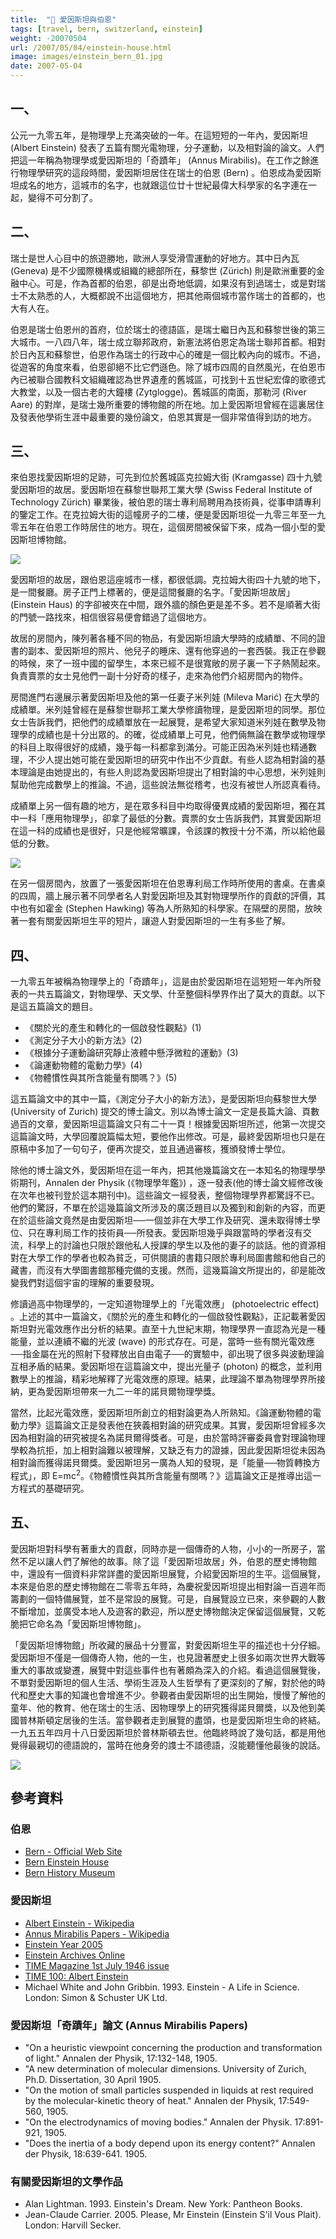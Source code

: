 ```yaml
---
title:  "🧠 愛因斯坦與伯恩"
tags: [travel, bern, switzerland, einstein]
weight: -20070504
url: /2007/05/04/einstein-house.html
image: images/einstein_bern_01.jpg
date: 2007-05-04
---
```


## 一、

公元一九零五年，是物理學上充滿突破的一年。在這短短的一年內，愛因斯坦 (Albert Einstein) 發表了五篇有關光電物理，分子運動，以及相對論的論文。人們把這一年稱為物理學或愛因斯坦的「奇蹟年」 (Annus Mirabilis)。在工作之餘進行物理學研究的這段時間，愛因斯坦居住在瑞士的伯恩 (Bern) 。伯恩成為愛因斯坦成名的地方，這城市的名字，也就跟這位廿十世紀最偉大科學家的名字連在一起，變得不可分割了。

<!--more-->

## 二、

瑞士是世人心目中的旅遊勝地，歐洲人享受滑雪運動的好地方。其中日內瓦 (Geneva) 是不少國際機構或組織的總部所在，蘇黎世 (Zürich) 則是歐洲重要的金融中心。可是，作為首都的伯恩，卻是出奇地低調，如果沒有到過瑞士，或是對瑞士不太熟悉的人，大概都說不出這個地方，把其他兩個城市當作瑞士的首都的，也大有人在。

伯恩是瑞士伯恩州的首府，位於瑞士的德語區，是瑞士繼日內瓦和蘇黎世後的第三大城市。一八四八年，瑞士成立聯邦政府，新憲法將伯恩定為瑞士聯邦首都。相對於日內瓦和蘇黎世，伯恩作為瑞士的行政中心的確是一個比較內向的城市。不過，從遊客的角度來看，伯恩卻絕不比它們遜色。除了城市四周的自然風光，在伯恩市內已被聯合國教科文組織確認為世界遺產的舊城區，可找到十五世紀宏偉的歌德式大教堂，以及一個古老的大鐘樓 (Zytglogge)。舊城區的南面，那勒河 (River Aare) 的對岸，是瑞士幾所重要的博物館的所在地。加上愛因斯坦曾經在這裏居住及發表他學術生涯中最重要的幾份論文，伯恩其實是一個非常值得到訪的地方。

## 三、

來伯恩找愛因斯坦的足跡，可先到位於舊城區克拉姆大街 (Kramgasse) 四十九號愛因斯坦的故居。愛因斯坦在蘇黎世聯邦工業大學 (Swiss Federal Institute of Technology Zürich) 畢業後，被伯恩的瑞士專利局聘用為技術員，從事申請專利的鑒定工作。在克拉姆大街的這幢房子的二樓，便是愛因斯坦從一九零三年至一九零五年在伯恩工作時居住的地方。現在，這個房間被保留下來，成為一個小型的愛因斯坦博物館。

![](images/einstein_bern_02.jpg)

愛因斯坦的故居，跟伯恩這座城市一樣，都很低調。克拉姆大街四十九號的地下，是一間餐廳。房子正門上標著的，便是這間餐廳的名字。「愛因斯坦故居」 (Einstein Haus) 的字卻被夾在中間，跟外牆的顏色更是差不多。若不是順著大街的門號一路找來，相信很容易便會錯過了這個地方。

故居的房間內，陳列著各種不同的物品，有愛因斯坦讀大學時的成績單、不同的證書的副本、愛因斯坦的照片、他兒子的睡床、還有他穿過的一套西裝。我正在參觀的時候，來了一班中國的留學生，本來已經不是很寬敞的房子裏一下子熱鬧起來。負責賣票的女士見他們一副十分好奇的樣子，走來為他們介紹房間內的物件。

房間進門右邊展示著愛因斯坦及他的第一任妻子米列娃 (Mileva Marić) 在大學的成績單。米列娃曾經在是蘇黎世聯邦工業大學修讀物理，是愛因斯坦的同學。那位女士告訴我們，把他們的成績單放在一起展覽，是希望大家知道米列娃在數學及物理學的成績也是十分出眾的。的確，從成績單上可見，他們倆無論在數學或物理學的科目上取得很好的成績，幾乎每一科都拿到滿分。可能正因為米列娃也精通數理，不少人提出她可能在愛因斯坦的研究中作出不少貢獻。有些人認為相對論的基本理論是由她提出的，有些人則認為愛因斯坦提出了相對論的中心思想，米列娃則幫助他完成數學上的推論。不過，這些說法無從稽考，也沒有被世人所認真看待。

成績單上另一個有趣的地方，是在眾多科目中均取得優異成績的愛因斯坦，獨在其中一科「應用物理學」，卻拿了最低的分數。賣票的女士告訴我們，其實愛因斯坦在這一科的成績也是很好，只是他經常曠課，令該課的教授十分不滿，所以給他最低的分數。

![](images/einstein_bern_03.jpg)

在另一個房間內，放置了一張愛因斯坦在伯恩專利局工作時所使用的書桌。在書桌的四周，牆上展示著不同學者名人對愛因斯坦及其對物理學所作的貢獻的評價，其中也有如霍金 (Stephen Hawking) 等為人所熟知的科學家。在隔壁的房間，放映著一套有關愛因斯坦生平的短片，讓遊人對愛因斯坦的一生有多些了解。

## 四、

一九零五年被稱為物理學上的「奇蹟年」，這是由於愛因斯坦在這短短一年內所發表的一共五篇論文，對物理學、天文學、什至整個科學界作出了莫大的貢獻。以下是這五篇論文的題目。

- 《關於光的產生和轉化的一個啟發性觀點》(1)
- 《測定分子大小的新方法》(2)
- 《根據分子運動論研究靜止液體中懸浮微粒的運動》(3)
- 《論運動物體的電動力學》(4)
- 《物體慣性與其所含能量有關嗎？》(5)

這五篇論文中的其中一篇，《測定分子大小的新方法》，是愛因斯坦向蘇黎世大學 (University of Zurich) 提交的博士論文。別以為博士論文一定是長篇大論、頁數過百的文章，愛因斯坦這篇論文只有二十一頁！根據愛因斯坦所述，他第一次提交這篇論文時，大學回覆說篇幅太短，要他作出修改。可是，最終愛因斯坦也只是在原稿中多加了一句句子，便再次提交，並且通過審核，獲頒發博士學位。

除他的博士論文外，愛因斯坦在這一年內，把其他幾篇論文在一本知名的物理學學術期刊，Annalen der Physik (《物理學年鑑》) ，逐一發表(他的博士論文經修改後在次年也被刊登於這本期刊中)。這些論文一經發表，整個物理學界都驚訝不已。他們的驚訝，不單在於這幾篇論文所涉及的廣泛題目以及獨到和創新的內容，而更在於這些論文竟然是由愛因斯坦──一個並非在大學工作及研究、還未取得博士學位、只在專利局工作的技術員──所發表。愛因斯坦幾乎與跟當時的學者沒有交流，科學上的討論也只限於跟他私人授課的學生以及他的妻子的談話。他的資源相對在大學工作的學者也較為貧乏，可供閱讀的書籍只限於專利局圖書館和他自己的藏書，而沒有大學圖書館那種完備的支援。然而，這幾篇論文所提出的，卻是能改變我們對這個宇宙的理解的重要發現。

修讀過高中物理學的，一定知道物理學上的「光電效應」 (photoelectric effect) 。上述的其中一篇論文，《關於光的產生和轉化的一個啟發性觀點》，正記載著愛因斯坦對光電效應作出分析的結果。直至十九世紀末期，物理學界一直認為光是一種能量，並以連續不繼的光波 (wave) 的形式存在。可是，當時一些有關光電效應──指金屬在光的照射下發釋放出自由電子──的實驗中，卻出現了很多與波動理論互相矛盾的結果。愛因斯坦在這篇論文中，提出光量子 (photon) 的概念，並利用數學上的推論，精彩地解釋了光電效應的原理。結果，此理論不單為物理學界所接納，更為愛因斯坦帶來一九二一年的諾貝爾物理學獎。

當然，比起光電效應，愛因斯坦所創立的相對論更為人所熟知。《論運動物體的電動力學》這篇論文正是發表他在狹義相對論的研究成果。其實，愛因斯坦曾經多次因為相對論的研究被提名為諾貝爾得獎者。可是，由於當時評審委員會對理論物理學較為抗拒，加上相對論難以被理解，又缺乏有力的證據，因此愛因斯坦從未因為相對論而獲得諾貝爾獎。愛因斯坦另一廣為人知的發現，是「能量──物質轉換方程式」，即 E=mc<sup>2</sup>。《物體慣性與其所含能量有關嗎？》這篇論文正是推導出這一方程式的基礎研究。

## 五、

愛因斯坦對科學有著重大的貢獻，同時亦是一個傳奇的人物，小小的一所房子，當然不足以讓人們了解他的故事。除了這「愛因斯坦故居」外，伯恩的歷史博物館中，還設有一個資料非常詳盡的愛因斯坦展覽，介紹愛因斯坦的生平。這個展覽，本來是伯恩的歷史博物館在二零零五年時，為慶祝愛因斯坦提出相對論一百週年而籌劃的一個特備展覽，並不是常設的展覽。可是，自展覽設立已來，來參觀的人數不斷增加，並廣受本地人及遊客的歡迎，所以歷史博物館決定保留這個展覽，又乾脆把它命名為「愛因斯坦博物館」。

「愛因斯坦博物館」所收藏的展品十分豐富，對愛因斯坦生平的描述也十分仔細。愛因斯坦不僅是一個傳奇人物，他的一生，也見證著歷史上很多如兩次世界大戰等重大的事故或變遷，展覽中對這些事件也有著頗為深入的介紹。看過這個展覽後，不單對愛因斯坦的個人生活、學術生涯及人生哲學有了更深刻的了解，對於他的時代和歷史大事的知識也會增進不少。參觀者由愛因斯坦的出生開始，慢慢了解他的童年、他的教育、他在瑞士的生活、因物理學上的研究獲得諾貝爾獎，以及他到美國普林斯頓定居後的生活。當參觀者走到展覽的盡頭，也是愛因斯坦生命的終結。一九五五年四月十八日愛因斯坦於普林斯頓去世。他臨終時說了幾句話，都是用他覺得最親切的德語說的，當時在他身旁的謢士不諳德語，沒能聽懂他最後的說話。

![](images/einstein_bern_04.jpg)

## 參考資料

### 伯恩

- [Bern - Official Web Site](http://www.bern.ch/)
- [Bern Einstein House](http://www.einstein-bern.ch/)
- [Bern History Museum](http://www.bhm.ch/)

### 愛因斯坦

- [Albert Einstein - Wikipedia](http://en.wikipedia.org/wiki/Albert_Einstein)
- [Annus Mirabilis Papers - Wikipedia](http://en.wikipedia.org/wiki/Annus_Mirabilis_Papers)
- [Einstein Year 2005](http://www.einsteinyear.org/)
- [Einstein Archives Online](http://www.alberteinstein.info/)
- [TIME Magazine 1st July 1946 issue](http://content.time.com/time/magazine/0,9263,7601460701,00.html)
- [TIME 100: Albert Einstein](http://content.time.com/time/magazine/article/0,9171,993017,00.html)
- Michael White and John Gribbin. 1993. Einstein - A Life in Science. London: Simon & Schuster UK Ltd.

### 愛因斯坦「奇蹟年」論文 (Annus Mirabilis Papers)

- "On a heuristic viewpoint concerning the production and transformation of light." Annalen der Physik, 17:132-148, 1905.
- "A new determination of molecular dimensions. University of Zurich, Ph.D. Dissertation, 30 April 1905.
- "On the motion of small particles suspended in liquids at rest required by the molecular-kinetic theory of heat." Annalen der Physik, 17:549-560, 1905.
- "On the electrodynamics of moving bodies." Annalen der Physik. 17:891-921, 1905.
- "Does the inertia of a body depend upon its energy content?" Annalen der Physik, 18:639-641. 1905.

### 有關愛因斯坦的文學作品

- Alan Lightman. 1993. Einstein's Dream. New York: Pantheon Books.
- Jean-Claude Carrier. 2005. Please, Mr Einstein (Einstein S'il Vous Plait). London: Harvill Secker.

